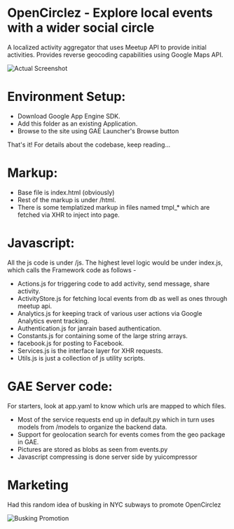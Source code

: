 # OpenCirclez - Explore local events with a wider social circle

A localized activity aggregator that uses Meetup API to provide initial activities. Provides reverse geocoding capabilities using Google Maps API.

![Actual Screenshot](https://static1.squarespace.com/static/57096481f699bb7295adddac/588784ab03596ecad265719f/588784b9d1758e491a2f643c/1485276351956/Screen+Shot+2017-01-24+at+11.41.32+AM.png?format=2500w)

# Environment Setup:
- Download Google App Engine SDK.
- Add this folder as an existing Application.
- Browse to the site using GAE Launcher's Browse button

That's it! For details about the codebase, keep reading...

# Markup:
- Base file is index.html (obviously)
- Rest of the markup is under /html. 
- There is some templatized markup in files named tmpl_* which are fetched via XHR to inject into page.

# Javascript:

All the js code is under /js. The highest level logic would be under index.js, which calls the Framework code as follows - 
- Actions.js for triggering code to add activity, send message, share activity.
- ActivityStore.js for fetching local events from db as well as ones through meetup api.
- Analytics.js for keeping track of various user actions via Google Analytics event tracking.
- Authentication.js for janrain based authentication.
- Constants.js for containing some of the large string arrays.
- facebook.js for posting to Facebook.
- Services.js is the interface layer for XHR requests.
- Utils.js is just a collection of js utility scripts.

# GAE Server code:

For starters, look at app.yaml to know which urls are mapped to which files.
- Most of the service requests end up in default.py which in turn uses models from /models to organize the backend data.
- Support for geolocation search for events comes from the geo package in GAE.
- Pictures are stored as blobs as seen from events.py
- Javascript compressing is done server side by yuicompressor

# Marketing
Had this random idea of busking in NYC subways to promote OpenCirclez

![Busking Promotion](https://github.com/riyazshaikh/opencirclez/raw/master/images/135938_946902377915_553034_o.jpg)


